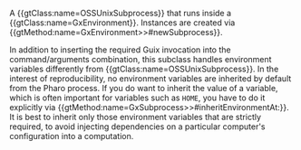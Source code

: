 A {{gtClass:name=OSSUnixSubprocess}} that runs inside a {{gtClass:name=GxEnvironment}}. Instances are created via {{gtMethod:name=GxEnvironment>>#newSubprocess}}.

In addition to inserting the required Guix invocation into the command/arguments combination, this subclass handles environment variables   differently from {{gtClass:name=OSSUnixSubprocess}}. In the interest of reproducibility, no environment variables are inherited by default from the Pharo process. If you do want to inherit the value of a variable, which is often important for variables such as `HOME`, you have to do it explicitly via {{gtMethod:name=GxSubprocess>>#inheritEnvironmentAt:}}. It is best to inherit only those environment variables that are strictly required, to avoid injecting dependencies on a particular computer's configuration into a computation.

